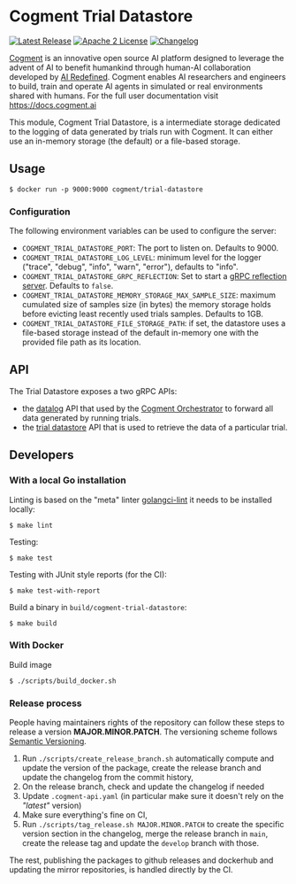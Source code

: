 # Cogment Trial Datastore

[![Latest Release](https://img.shields.io/docker/v/cogment/trial-datastore?label=docker%20release&sort=semver&style=flat-square)](https://hub.docker.com/r/cogment/trial-datastore) [![Apache 2 License](https://img.shields.io/badge/license-Apache%202-green?style=flat-square)](./LICENSE) [![Changelog](https://img.shields.io/badge/-Changelog%20-blueviolet?style=flat-square)](./CHANGELOG.md)

[Cogment](https://cogment.ai) is an innovative open source AI platform designed to leverage the advent of AI to benefit humankind through human-AI collaboration developed by [AI Redefined](https://ai-r.com). Cogment enables AI researchers and engineers to build, train and operate AI agents in simulated or real environments shared with humans. For the full user documentation visit <https://docs.cogment.ai>

This module, Cogment Trial Datastore, is a intermediate storage dedicated to the logging of data generated by trials run with Cogment. It can either use an in-memory storage (the default) or a file-based storage.

## Usage

```console
$ docker run -p 9000:9000 cogment/trial-datastore
```

### Configuration

The following environment variables can be used to configure the server:

- `COGMENT_TRIAL_DATASTORE_PORT`: The port to listen on. Defaults to 9000.
- `COGMENT_TRIAL_DATASTORE_LOG_LEVEL`: minimum level for the logger ("trace", "debug", "info", "warn", "error"), defaults to "info".
- `COGMENT_TRIAL_DATASTORE_GRPC_REFLECTION`: Set to start a [gRPC reflection server](https://github.com/grpc/grpc/blob/master/doc/server-reflection.md). Defaults to `false`.
- `COGMENT_TRIAL_DATASTORE_MEMORY_STORAGE_MAX_SAMPLE_SIZE`: maximum cumulated size of samples size (in bytes) the memory storage holds before evicting least recently used trials samples. Defaults to 1GB.
- `COGMENT_TRIAL_DATASTORE_FILE_STORAGE_PATH`: if set, the datastore uses a file-based storage instead of the default in-memory one with the provided file path as its location.

## API

The Trial Datastore exposes a two gRPC APIs:

- the [datalog](https://github.com/cogment/cogment-api/blob/main/datalog.proto) API that used by the [Cogment Orchestrator](https://github.com/cogment/cogment-orchestrator) to forward all data generated by running trials.
- the [trial datastore](https://github.com/cogment/cogment-api/blob/main/trial_datastore.proto) API that is used to retrieve the data of a particular trial.

## Developers

### With a local Go installation

Linting is based on the "meta" linter [golangci-lint](https://golangci-lint.run) it needs to be installed locally:

```console
$ make lint
```

Testing:

```console
$ make test
```

Testing with JUnit style reports (for the CI):

```
$ make test-with-report
```

Build a binary in `build/cogment-trial-datastore`:

```
$ make build
```

### With Docker

Build image

```
$ ./scripts/build_docker.sh
```

### Release process

People having maintainers rights of the repository can follow these steps to release a version **MAJOR.MINOR.PATCH**. The versioning scheme follows [Semantic Versioning](http://semver.org/spec/v2.0.0.html).

1. Run `./scripts/create_release_branch.sh` automatically compute and update the version of the package, create the release branch and update the changelog from the commit history,
2. On the release branch, check and update the changelog if needed
3. Update `.cogment-api.yaml` (in particular make sure it doesn't rely on the _"latest"_ version)
4. Make sure everything's fine on CI,
5. Run `./scripts/tag_release.sh MAJOR.MINOR.PATCH` to create the specific version section in the changelog, merge the release branch in `main`, create the release tag and update the `develop` branch with those.

The rest, publishing the packages to github releases and dockerhub and updating the mirror repositories, is handled directly by the CI.
